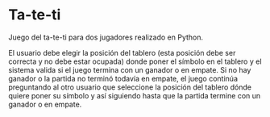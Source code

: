 # Ta-te-ti
Juego del ta-te-ti para dos jugadores realizado en Python.

El usuario debe elegir la posición del tablero (esta posición debe ser correcta y no debe estar ocupada) donde poner el símbolo en el tablero y el sistema valida si el juego termina con un ganador o en empate. Si no hay ganador o la partida no terminó todavía en empate, el juego continúa preguntando al otro usuario que seleccione la posición del tablero dónde quiere poner su símbolo y así siguiendo hasta que la partida termine con un ganador o en empate.
